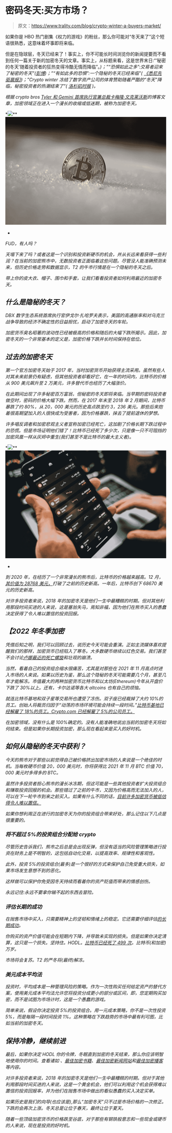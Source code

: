 # 密码冬天:买方市场？

> 原文：<https://www.trality.com/blog/crypto-winter-a-buyers-market/>

如果你是 HBO 热门剧集《权力的游戏》的粉丝，那么你可能对“冬天来了”这个短语很熟悉，这意味着坏事即将来临。

但是在隐球层，冬天已经来了！事实上，你不可能长时间浏览你的新闻提要而不看到任何一篇关于新的加密冬天的文章。事实上，从标题来看，这是世界末日:“‘秘密的冬天’随着投资者的狂热变得冷酷无情而降临”。[](https://www.washingtontimes.com/news/2022/jun/20/crypto-winter-descends-as-investors-hot-streak-tur/)*)；”“恐惧如此之多”:交易者迎来了秘密的冬天”([彭博](https://www.bloomberg.com/news/articles/2022-06-17/crypto-winter-is-here-there-s-so-much-fear-as-bitcoin-plunges))；”“有如此多的恐惧”:一个隐秘的冬天已经来临”( [*《悉尼先驱晨报》*](https://www.smh.com.au/business/markets/there-s-so-much-fear-a-crypto-winter-has-arrived-20220620-p5auy9.html))；”Crypto winter 冻结了数字资产公司的体育赞助随着严酷的“冬天”降临，秘密投资者的热潮结束了”( [*洛杉矶时报*](https://www.latimes.com/business/story/2022-06-20/crypto-investors-hot-streak-ends-as-harsh-winter-descends) )。*

*根据 crypto bros [Tyler 和 Gemini 首席执行官兼总裁卡梅隆·文克莱沃斯](https://www.gemini.com/blog/a-message-from-cameron-and-tyler)的博客文章，加密领域正在进入一个漫长的收缩或低迷期，被称为加密冬天。*

*![](img/a8b9c8fa5dd90a6e19387894dd0ec267.png)**![crypto winter, BTC, Bitcoin, crash](img/2368f822e4b7bba079eecf584e08f91f.png)

* 

*FUD，有人吗？*

*天塌下来了吗？或者这是一个识别和投资新硬币的机会，并从长远来看获得一些利润？在当前的加密熊市中，无数投资者正面临着这些问题。尽管没人能准确预测未来，但历史价格走势和数据显示，T2 的牛市行情是在一个隐秘的冬天之后。*

*带上你的皮大衣、帽子、围巾和手套，让我们看看投资者如何利用最近的加密冬天。*

## *什么是隐秘的冬天？*

*DBX 数字生态系统首席执行官伊戈尔·扎哈罗夫表示，美国的高通胀率和对乌克兰战争导致的经济不确定性的日益担忧，启动了加密冬天的车轮。*

*加密货币臭名昭著的波动性已经被极高的价格和随后的大幅下跌所揭示。因此，加密冬天的一个非常基本的定义是，加密价格下跌并长时间保持在低位。*

## ***过去的加密冬天***

*第一个官方加密冬天始于 2017 年，当时加密货币开始获得主流采用。虽然有些人对其未来前景仍有疑虑，但其他投资者却看好它，在一年的时间内，比特币的价格从 900 美元飙升至 2 万美元，许多替代币也经历了大幅涨价。*

*在此期间出现了许多秘密百万富翁，但秘密的冬天即将来临。当早期的密码投资者做空时，密码的价格大幅下跌。然而，在 2017 年末至 2018 年 2 月期间，比特币暴跌了约 80%，从 20，000 美元的历史高点跌至约 3，236 美元。那些后来抱着很高期望加入的人很快成为受害者，因为价格暴跌，抹去了提前退休的梦想。*

*许多唱反调者和加密悲观主义者宣称加密已经死亡，这加剧了价格长期下跌过程中的恐慌。但是市场证明他们错了！比特币已经死了多少次，只是像一只不可阻挡的加密凤凰一样从灰烬中重生(我们甚至不是比特币的最大主义者)。*

*![](img/dd6859db83b7bcaad63d9a7f6bb604f2.png)**![BTC, Bitcoin, cryptocurrencies, crypto](img/529484657d8b7bed474b0b85b60da2ce.png)

* 

*到 2020 年，在经历了一个非常漫长的熊市后，比特币的价格越来越高。12 月，[其价值为 28768 美元，](https://www.statista.com/statistics/326707/bitcoin-price-index/)打破了之前的历史新高。一年后，比特币创下 68670 美元的历史新高。*

*对许多投资者来说，2018 年的加密冬天是他们一生中最糟糕的时期。但对其他利用那段时间买进的人来说，这是塞翁失马，焉知非福，因为他们在熊市买入的愚蠢决定获得了令人难以置信的投资回报。*

## *【2022 年冬季加密*

*凭借后知之明，我们可以回顾过去，说历史今天可能会重演。正如主流媒体喜欢提醒我们的那样，加密货币已经陷入了寒冬。大多数硬币继续以红色交易。我们甚至不会讨论[卢娜最近的死亡螺旋](https://www.nytimes.com/2022/05/18/technology/terra-luna-cryptocurrency-do-kwon.html)和壮观的崩溃。*

*当然，看着自己的投资组合缩水很痛苦，尤其是对那些在 2021 年 11 月高点时进入市场的人来说。如果以历史为鉴，那么这个隐秘的冬天可能需要几个月，甚至几年才能解冻。市值最大的两种加密货币比特币和以太坊(Ethereum)今年从开盘价下跌了 30%以上。还有，卡尔达诺等各大 altcoins 也有自己的烦恼。*

*就连比特币基地和双子星等交易所也遭受了冻伤。双子座已经裁掉了大约 10%的员工。创始人将裁员归因于“动荡的市场环境可能会持续一段时间。”[比特币基地已经解雇了 18%的员工。Crypto.com 已经解雇了 5%的公司员工。](https://www.wsj.com/articles/crypto-exchange-coinbase-to-lay-off-18-of-staff-11655211069)*

*在加密领域，没有什么是 100%确定的。没有人能准确地说出当前的加密冬天将如何结束。但是如果你长期投资加密，那么现在看起来是买入的好时机。*

## *如何从隐秘的冬天中获利？*

*今天的熊市对于那些以前觉得自己被价格挤出加密市场的人来说是一个绝佳的时机。当每枚硬币价值 20，000 美元时，你将获得比 2021 年 11 月 BTC 价值 70，000 美元时多得多的 BTC。*

*虽然许多投资者担心熊市的漫长冰冻期，但这可能是一些其他投资者扩大投资组合和赚取投资回报的机会。那些错过了之前的牛市，又因为价格高而无法加入的人，可以在下一轮牛市到来之前买入。如果有什么不同的话，[目前许多加密货币被低估得令人难以置信。](/blog/most-undervalued-crypto)*

*如果你想利用正在进行的加密冬天为你的投资组合带来好处，那么记住以下几点是很重要的。*

### ***将不超过 5%的投资组合分配给 crypto***

*尽管历史告诉我们，熊市之后总是会出现反弹，但没有适当的风险管理策略进行投资在财务上是不明智的，这包括自动化交易，以提高效率、规律性和客观性。*

*此外，投资 5%的投资组合(最多)是一个很好的方式来保护自己免受重大损失，如果市场发生意想不到的恶化。*

*这样做可以保护你免受因冬天持续而看着你的资产贬值而带来的情感创伤。*

*永远记住:永远不要拿你输不起的东西去冒险。*

### ***评估长期的成功***

*在抛售市场中买入，只需要精神上的坚韧和情绪上的稳定。它还需要仔细评估[的长期成功](/blog/the-future-of-cryptocurrency)。*

*你购买的资产价值可能会在短期内下降，并导致未实现的损失。但是如果你决定清算，这只是一个损失。坚持住。HODL。[比特币已经死了 499 次](https://99bitcoins.com/bitcoin-obituaries/)。比特币(和加密)万岁。*

*市场将会复苏。T2 的严冬将(最终)解冻。*

### ***美元成本平均法***

*投资时，平均成本是一种管理风险的策略。作为一次性购买任何给定资产的替代方案，使用美元成本平均法允许您将投资分成更小的部分或区间，即，您定期购买加密，而不是试图为市场计时，这是一个愚蠢的游戏。*

*简单来说，假设你决定投资 5%的投资组合。用一元成本策略，你不是一次性投资 5%，而是每隔一段时间投资 1%。这种策略在下跌趋势的市场中最有利可图，比如当前的加密冬天。*

## ***保持冷静，继续前进***

*最后，如果你决定 HODL 你的令牌，冬眠直到加密的冬天结束，那么你应该明智地使用你的时间。查看诸如 [](/blog/ethereum-price-prediction) 、[最佳加密书籍](/blog/best-cryptocurrency-books)、[最佳加密新闻网站](/blog/best-crypto-news-websites)和[最佳加密播客](/blog/best-cryptocurrency-podcasts)等内容。*

*对许多投资者来说，2018 年的加密冬天是他们一生中最糟糕的时期。但对于其他利用那段时间买进的人来说，这是一个黄金机会，他们可以利用这个机会获得难以置信的投资回报率，并为他们在抛售市场中做出的看似愚蠢的买入决定买单。*

*如果历史是我们的向导(也应该是),那么“加密冬天”只不过是市场价格的一次修正。下跌的会再次上涨。冬天总是让位于春天，最终让位于夏天。*

*随着一些顶级加密货币的价格跌至谷底，对于那些有钢铁般意志和一些现金或硬币的人来说，现在是投资的好时机。*